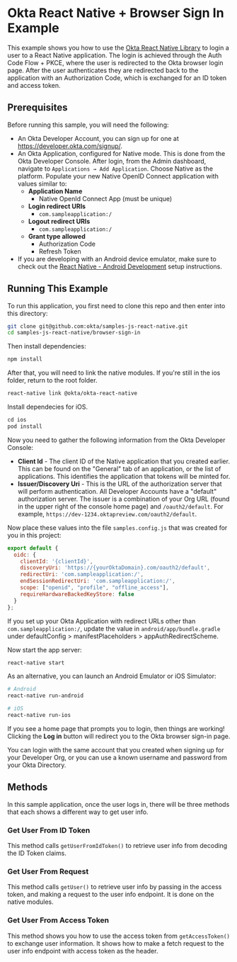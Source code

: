 # Okta React Native + Browser Sign In Example

This example shows you how to use the [Okta React Native Library](https://github.com/okta/okta-oidc-js/tree/master/packages/okta-react-native) to login a user to a React Native application.  The login is achieved through the Auth Code Flow + PKCE, where the user is redirected to the Okta browser login page. After the user authenticates they are redirected back to the application with an Authorization Code, which is exchanged for an ID token and access token.

## Prerequisites

Before running this sample, you will need the following:

* An Okta Developer Account, you can sign up for one at <https://developer.okta.com/signup/>.
* An Okta Application, configured for Native mode. This is done from the Okta Developer Console. After login, from the Admin dashboard, navigate to `Applications → Add Application`. Choose Native as the platform. Populate your new Native OpenID Connect application with values similar to:
  * **Application Name** 
    * Native OpenId Connect App (must be unique)
  * **Login redirect URIs**
    * `com.sampleapplication:/`
  * **Logout redirect URIs**
    * `com.sampleapplication:/`
  * **Grant type allowed**
    * Authorization Code
    * Refresh Token
* If you are developing with an Android device emulator, make sure to check out the [React Native - Android Development](https://facebook.github.io/react-native/docs/getting-started.html#android-development-environment) setup instructions.

## Running This Example

To run this application, you first need to clone this repo and then enter into this directory:

```bash
git clone git@github.com:okta/samples-js-react-native.git
cd samples-js-react-native/browser-sign-in
```

Then install dependencies:

```bash
npm install
```

After that, you will need to link the native modules. If you're still in the ios folder, return to the root folder.

```bash
react-native link @okta/okta-react-native
```

Install dependecies for iOS.

```ruby
cd ios
pod install
```

Now you need to gather the following information from the Okta Developer Console:

* **Client Id** - The client ID of the Native application that you created earlier. This can be found on the "General" tab of an application, or the list of applications.  This identifies the application that tokens will be minted for.
* **Issuer/Discovery Uri** - This is the URL of the authorization server that will perform authentication.  All Developer Accounts have a "default" authorization server.  The issuer is a combination of your Org URL (found in the upper right of the console home page) and `/oauth2/default`. For example, `https://dev-1234.oktapreview.com/oauth2/default`.

Now place these values into the file `samples.config.js` that was created for you in this project:

```javascript
export default {
  oidc: {
    clientId: '{clientId}',
    discoveryUri: 'https://{yourOktaDomain}.com/oauth2/default',
    redirectUri: 'com.sampleapplication:/',
    endSessionRedirectUri: 'com.sampleapplication:/',
    scope: ["openid", "profile", "offline_access"],
    requireHardwareBackedKeyStore: false
  }
};
```

If you set up your Okta Application with redirect URLs other than `com.sampleapplication:/`, update the value in `android/app/bundle.gradle` under defaultConfig > manifestPlaceholders > appAuthRedirectScheme.

Now start the app server:

```bash
react-native start
```

As an alternative, you can launch an Android Emulator or iOS Simulator:

```bash
# Android
react-native run-android

# iOS
react-native run-ios
```

If you see a home page that prompts you to login, then things are working!  Clicking the **Log in** button will redirect you to the Okta browser sign-in page.

You can login with the same account that you created when signing up for your Developer Org, or you can use a known username and password from your Okta Directory.

## Methods
In this sample application, once the user logs in, there will be three methods that each shows a different way to get user info. 

### Get User From ID Token ###
This method calls `getUserFromIdToken()` to retrieve user info from decoding the ID Token claims.

### Get User From Request ###
This method calls `getUser()` to retrieve user info by passing in the access token, and making a request to the user info endpoint. It is done on the native modules. 

### Get User From Access Token ###
This method shows you how to use the access token from `getAccessToken()` to exchange user information. It shows how to make a fetch request to the user info endpoint with access token as the header.
